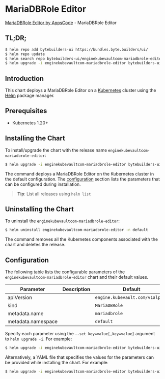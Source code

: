 # MariaDBRole Editor

[MariaDBRole Editor by AppsCode](https://byte.builders) - MariaDBRole Editor

## TL;DR;

```bash
$ helm repo add bytebuilders-ui https://bundles.byte.builders/ui/
$ helm repo update
$ helm search repo bytebuilders-ui/enginekubevaultcom-mariadbrole-editor --version=v0.4.18
$ helm upgrade -i enginekubevaultcom-mariadbrole-editor bytebuilders-ui/enginekubevaultcom-mariadbrole-editor -n default --create-namespace --version=v0.4.18
```

## Introduction

This chart deploys a MariaDBRole Editor on a [Kubernetes](http://kubernetes.io) cluster using the [Helm](https://helm.sh) package manager.

## Prerequisites

- Kubernetes 1.20+

## Installing the Chart

To install/upgrade the chart with the release name `enginekubevaultcom-mariadbrole-editor`:

```bash
$ helm upgrade -i enginekubevaultcom-mariadbrole-editor bytebuilders-ui/enginekubevaultcom-mariadbrole-editor -n default --create-namespace --version=v0.4.18
```

The command deploys a MariaDBRole Editor on the Kubernetes cluster in the default configuration. The [configuration](#configuration) section lists the parameters that can be configured during installation.

> **Tip**: List all releases using `helm list`

## Uninstalling the Chart

To uninstall the `enginekubevaultcom-mariadbrole-editor`:

```bash
$ helm uninstall enginekubevaultcom-mariadbrole-editor -n default
```

The command removes all the Kubernetes components associated with the chart and deletes the release.

## Configuration

The following table lists the configurable parameters of the `enginekubevaultcom-mariadbrole-editor` chart and their default values.

|     Parameter      | Description |                  Default                   |
|--------------------|-------------|--------------------------------------------|
| apiVersion         |             | <code>engine.kubevault.com/v1alpha1</code> |
| kind               |             | <code>MariaDBRole</code>                   |
| metadata.name      |             | <code>mariadbrole</code>                   |
| metadata.namespace |             | <code>default</code>                       |


Specify each parameter using the `--set key=value[,key=value]` argument to `helm upgrade -i`. For example:

```bash
$ helm upgrade -i enginekubevaultcom-mariadbrole-editor bytebuilders-ui/enginekubevaultcom-mariadbrole-editor -n default --create-namespace --version=v0.4.18 --set apiVersion=engine.kubevault.com/v1alpha1
```

Alternatively, a YAML file that specifies the values for the parameters can be provided while
installing the chart. For example:

```bash
$ helm upgrade -i enginekubevaultcom-mariadbrole-editor bytebuilders-ui/enginekubevaultcom-mariadbrole-editor -n default --create-namespace --version=v0.4.18 --values values.yaml
```
